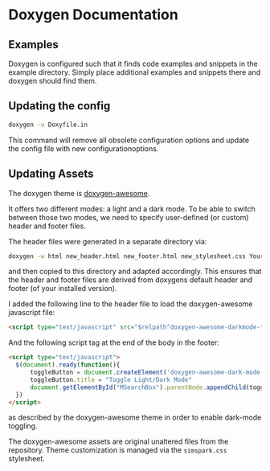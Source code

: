 # Doxygen Documentation

## Examples

Doxygen is configured such that it finds code examples and snippets in the example directory. Simply place additional examples and snippets there and doxygen should find them.



## Updating the config

```bash
doxygen -u Doxyfile.in
```

This command will remove all obsolete configuration options and update the config file with new configurationoptions.



## Updating Assets

The doxygen theme is [doxygen-awesome](https://github.com/jothepro/doxygen-awesome-css).

It offers two different modes: a light and a dark mode.
To be able to switch between those two modes, we need to specify user-defined (or custom) header and footer files.

The header files were generated in a separate directory via:

```bash
doxygen -w html new_header.html new_footer.html new_stylesheet.css YourConfigFile
```

and then copied to this directory and adapted accordingly.
This ensures that the header and footer files are derived from doxygens default header and footer (of your installed version).

I added the following line to the header file to load the doxygen-awesome javascript file:

```html
<script type="text/javascript" src="$relpath^doxygen-awesome-darkmode-toggle.js"></script>
```

And the following script tag at the end of the body in the footer:

```html
<script type="text/javascript">
  $(document).ready(function(){
      toggleButton = document.createElement('doxygen-awesome-dark-mode-toggle')
      toggleButton.title = "Toggle Light/Dark Mode"
      document.getElementById("MSearchBox").parentNode.appendChild(toggleButton)
  })
</script>
```

as described by the doxygen-awesome theme in order to enable dark-mode toggling.

The doxygen-awesome assets are original unaltered files from the repository.
Theme customization is managed via the `simspark.css` stylesheet.
